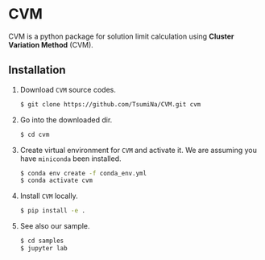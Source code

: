 # CVM

CVM is a python package for solution limit calculation using **Cluster Variation Method** (CVM).

## Installation

1. Download `CVM` source codes.

   ```bash
   $ git clone https://github.com/TsumiNa/CVM.git cvm
   ```

2. Go into the downloaded dir.

   ```bash
   $ cd cvm
   ```

3. Create virtual environment for `CVM` and activate it. We are assuming you have `miniconda` been installed.

   ```bash
   $ conda env create -f conda_env.yml
   $ conda activate cvm
   ```

4. Install `CVM` locally.

   ```bash
   $ pip install -e .
   ```

5. See also our sample.
   ```bash
   $ cd samples
   $ jupyter lab
   ```
